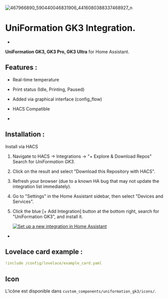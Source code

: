 ![467966890_590440046831906_4416080388337468927_n](https://github.com/user-attachments/assets/647fde77-b7e6-4a36-bfff-32d722e410f7)

# UniFormation GK3 Integration.

-

**UniFormation GK3, GK3 Pro, GK3 Ultra** for Home Assistant.

## Features :
- Real-time temperature
- Print status (Idle, Printing, Paused)
- Added via graphical interface (config_flow)
- HACS Compatible

-

## Installation :

Install via HACS

1. Navigate to HACS -> Integrations -> "+ Explore & Download Repos" Search for *UniFormation GK3*.
2. Click on the result and select "Download this Repository with HACS".
3. Refresh your browser (due to a known HA bug that may not update the integration list immediately).
4. Go to "Settings" in the Home Assistant sidebar, then select "Devices and Services".
5. Click the blue [+ Add Integration] button at the bottom right, search for "UniFormation GK3", and install it.  

   [![Set up a new integration in Home Assistant](https://my.home-assistant.io/badges/config_flow_start.svg)](https://github.com/SoFarSoGood86/UniFormation-GK3.git)

-

## Lovelace card example :

```yaml
!include /config/lovelace/example_card.yaml
```

## Icon
L’icône est disponible dans `custom_components/uniformation_gk3/icons/`.

